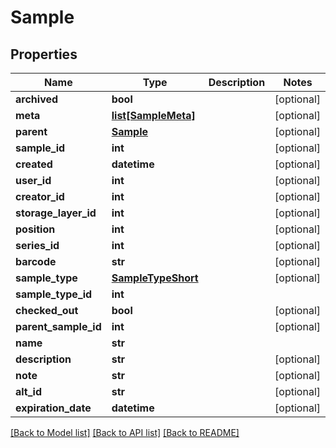 # Sample

## Properties
Name | Type | Description | Notes
------------ | ------------- | ------------- | -------------
**archived** | **bool** |  | [optional] 
**meta** | [**list[SampleMeta]**](SampleMeta.md) |  | [optional] 
**parent** | [**Sample**](Sample.md) |  | [optional] 
**sample_id** | **int** |  | [optional] 
**created** | **datetime** |  | [optional] 
**user_id** | **int** |  | [optional] 
**creator_id** | **int** |  | [optional] 
**storage_layer_id** | **int** |  | [optional] 
**position** | **int** |  | [optional] 
**series_id** | **int** |  | [optional] 
**barcode** | **str** |  | [optional] 
**sample_type** | [**SampleTypeShort**](SampleTypeShort.md) |  | [optional] 
**sample_type_id** | **int** |  | 
**checked_out** | **bool** |  | [optional] 
**parent_sample_id** | **int** |  | [optional] 
**name** | **str** |  | 
**description** | **str** |  | [optional] 
**note** | **str** |  | [optional] 
**alt_id** | **str** |  | [optional] 
**expiration_date** | **datetime** |  | [optional] 

[[Back to Model list]](../README.md#documentation-for-models) [[Back to API list]](../README.md#documentation-for-api-endpoints) [[Back to README]](../README.md)


